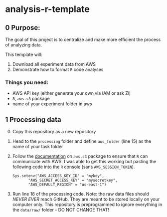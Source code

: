 # analysis-r-template

## 0 Purpose:
The goal of this project is to centralize and make more efficient the process of analyzing data.

This template will: 

1. Download all experiment data from AWS 
2. Demonstrate how to format `R` code analyses

### Things you need:

- AWS API key (either generate your own via IAM or ask Zi)
- `R`, `aws.s3` package
- name of your experiment folder in aws

## 1 Processing data

0. Copy this repository as a new repository
1. Head to the `processing` folder and define `aws_folder` (line 15) as the name of your task folder
2. Follow the [documentation](https://cran.r-project.org/web/packages/aws.s3/readme/README.html) on `aws.s3` package to ensure that `R` can communicate with AWS. I was able to get this working but pasting the following code into the `R` console (sans `AWS_SESSION_TOKEN`).
    
	```
	Sys.setenv("AWS_ACCESS_KEY_ID" = "mykey",
           "AWS_SECRET_ACCESS_KEY" = "mysecretkey",
           "AWS_DEFAULT_REGION" = "us-east-1")
	```
3. Run line 18 of the processing code. Note: the raw data files should *NEVER EVER* reach GitHub. They are meant to be stored locally on your computer only. This repository is preprogrammed to ignore everything in the `data/raw/` folder - DO NOT CHANGE THAT!

